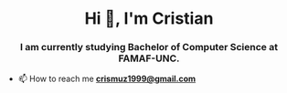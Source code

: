 <h1 align="center">Hi 👋, I'm Cristian</h1>
<h3 align="center">I am currently studying Bachelor of Computer Science at FAMAF-UNC.</h3>

- 📫 How to reach me **crismuz1999@gmail.com**
